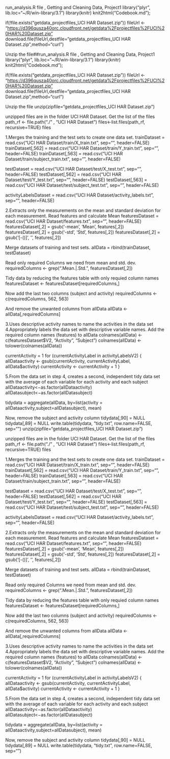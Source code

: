 run_analysis.R file , Getting and Cleaning Data, Project1
library(“plyr”, lib.loc=“~/R/win-library/3.1”) library(knitr) knit2html(“Codebook.md”);

if(!file.exists(“getdata_projectfiles_UCI HAR Dataset.zip”)) fileUrl <- “https://d396qusza40orc.cloudfront.net/getdata%2Fprojectfiles%2FUCI%20HAR%20Dataset.zip” download.file(fileUrl,destfile=“getdata_projectfiles_UCI HAR Dataset.zip”,method=“curl”)

Unzip the file##run_analysis.R file , Getting and Cleaning Data, Project1
library(“plyr”, lib.loc=“~/R/win-library/3.1”) library(knitr) knit2html(“Codebook.md”);

if(!file.exists(“getdata_projectfiles_UCI HAR Dataset.zip”)) fileUrl <- “https://d396qusza40orc.cloudfront.net/getdata%2Fprojectfiles%2FUCI%20HAR%20Dataset.zip” download.file(fileUrl,destfile=“getdata_projectfiles_UCI HAR Dataset.zip”,method=“curl”)

Unzip the file
unzip(zipfile=“getdata_projectfiles_UCI HAR Dataset.zip”)

unzipped files are in the folder UCI HAR Dataset. Get the list of the files
path_rf <- file.path(“./” , “UCI HAR Dataset”) files<-list.files(path_rf, recursive=TRUE) files

1.Merges the training and the test sets to create one data set.
trainDataset = read.csv(“UCI HAR Dataset/train/X_train.txt”, sep=“”, header=FALSE) trainDataset[,562] = read.csv(“UCI HAR Dataset/train/Y_train.txt”, sep=“”, header=FALSE) trainDataset[,563] = read.csv(“UCI HAR Dataset/train/subject_train.txt”, sep=“”, header=FALSE)

testDataset = read.csv(“UCI HAR Dataset/test/X_test.txt”, sep=“”, header=FALSE) testDataset[,562] = read.csv(“UCI HAR Dataset/test/Y_test.txt”, sep=“”, header=FALSE) testDataset[,563] = read.csv(“UCI HAR Dataset/test/subject_test.txt”, sep=“”, header=FALSE)

activityLabelsDataset = read.csv(“UCI HAR Dataset/activity_labels.txt”, sep=“”, header=FALSE)

2.Extracts only the measurements on the mean and standard deviation for each measurement.
Read features and calculate Mean
featuresDataset = read.csv(“UCI HAR Dataset/features.txt”, sep=“”, header=FALSE) featuresDataset[,2] = gsub(‘-mean’, ‘Mean’, features[,2]) featuresDataset[,2] = gsub(‘-std’, ‘Std’, features[,2]) featuresDataset[,2] = gsub(‘[-()]’, ’’, features[,2])

Merge datasets of training and test sets.
allData = rbind(trainDataset, testDataset)

Read only required Columns we need from mean and std. dev.
requiredColumns <- grep(“.Mean.|.Std.”, featuresDataset[,2])

Tidy data by reducing the features table with only requied column names
featuresDataset <- featuresDataset[requiredColumns,]

Now add the last two columns (subject and activity)
requiredColumns <- c(requiredColumns, 562, 563)

And remove the unwanted columns from allData
allData <- allData[,requiredColumns]

3.Uses descriptive activity names to name the activities in the data set
4.Appropriately labels the data set with descriptive variable names.
Add the required column names (features) to allData
colnames(allData) <- c(featuresDataset$V2, “Activity”, “Subject”) colnames(allData) <- tolower(colnames(allData))

currentActivity = 1 for (currentActivityLabel in activityLabelsV2) {   allDataactivity <- gsub(currentActivity, currentActivityLabel, allData$activity) currentActivity <- currentActivity + 1 }

5.From the data set in step 4, creates a second, independent tidy data set
with the average of each variable for each activity and each subject
allDataactivity<−as.factor(allDataactivity) allDatasubject<−as.factor(allDatasubject)

tidydata = aggregate(allData, by=list(activity = allDataactivity,subject=allDatasubject), mean)

Now, remove the subject and activity column
tidydata[,90] = NULL tidydata[,89] = NULL write.table(tidydata, “tidy.txt”, row.name=FALSE, sep=“”) unzip(zipfile=“getdata_projectfiles_UCI HAR Dataset.zip”)

unzipped files are in the folder UCI HAR Dataset. Get the list of the files
path_rf <- file.path(“./” , “UCI HAR Dataset”) files<-list.files(path_rf, recursive=TRUE) files

1.Merges the training and the test sets to create one data set.
trainDataset = read.csv(“UCI HAR Dataset/train/X_train.txt”, sep=“”, header=FALSE) trainDataset[,562] = read.csv(“UCI HAR Dataset/train/Y_train.txt”, sep=“”, header=FALSE) trainDataset[,563] = read.csv(“UCI HAR Dataset/train/subject_train.txt”, sep=“”, header=FALSE)

testDataset = read.csv(“UCI HAR Dataset/test/X_test.txt”, sep=“”, header=FALSE) testDataset[,562] = read.csv(“UCI HAR Dataset/test/Y_test.txt”, sep=“”, header=FALSE) testDataset[,563] = read.csv(“UCI HAR Dataset/test/subject_test.txt”, sep=“”, header=FALSE)

activityLabelsDataset = read.csv(“UCI HAR Dataset/activity_labels.txt”, sep=“”, header=FALSE)

2.Extracts only the measurements on the mean and standard deviation for each measurement.
Read features and calculate Mean
featuresDataset = read.csv(“UCI HAR Dataset/features.txt”, sep=“”, header=FALSE) featuresDataset[,2] = gsub(‘-mean’, ‘Mean’, features[,2]) featuresDataset[,2] = gsub(‘-std’, ‘Std’, features[,2]) featuresDataset[,2] = gsub(‘[-()]’, ’’, features[,2])

Merge datasets of training and test sets.
allData = rbind(trainDataset, testDataset)

Read only required Columns we need from mean and std. dev.
requiredColumns <- grep(“.Mean.|.Std.”, featuresDataset[,2])

Tidy data by reducing the features table with only requied column names
featuresDataset <- featuresDataset[requiredColumns,]

Now add the last two columns (subject and activity)
requiredColumns <- c(requiredColumns, 562, 563)

And remove the unwanted columns from allData
allData <- allData[,requiredColumns]

3.Uses descriptive activity names to name the activities in the data set
4.Appropriately labels the data set with descriptive variable names.
Add the required column names (features) to allData
colnames(allData) <- c(featuresDataset$V2, “Activity”, “Subject”) colnames(allData) <- tolower(colnames(allData))

currentActivity = 1 for (currentActivityLabel in activityLabelsV2) {   allDataactivity <- gsub(currentActivity, currentActivityLabel, allData$activity) currentActivity <- currentActivity + 1 }

5.From the data set in step 4, creates a second, independent tidy data set
with the average of each variable for each activity and each subject
allDataactivity<−as.factor(allDataactivity) allDatasubject<−as.factor(allDatasubject)

tidydata = aggregate(allData, by=list(activity = allDataactivity,subject=allDatasubject), mean)

Now, remove the subject and activity column
tidydata[,90] = NULL tidydata[,89] = NULL write.table(tidydata, “tidy.txt”, row.name=FALSE, sep=“”)
